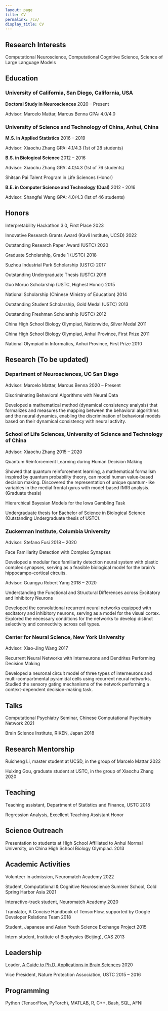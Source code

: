 ```yaml
---
layout: page
title: CV
permalink: /cv/
display_title: CV
---
```


## Research Interests 

Computational Neuroscience, Computational Cognitive Science, Science of Large Language Models

## Education 

### University of California, San Diego, California, USA

**Doctoral Study in Neurosciences** 2020 – Present

Advisor: Marcelo Mattar, Marcus Benna GPA: 4.0/4.0

### University of Science and Technology of China, Anhui, China

**M.S. in Applied Statistics** 2016 – 2019

Advisor: Xiaochu Zhang GPA: 4.1/4.3 (1st of 28 students)

**B.S. in Biological Science** 2012 – 2016

Advisor: Xiaochu Zhang GPA: 4.0/4.3 (1st of 76 students)

Shitsan Pai Talent Program in Life Sciences (Honor)

**B.E. in Computer Science and Technology (Dual)** 2012 - 2016

Advisor: Shangfei Wang GPA: 4.0/4.3 (1st of 46 students)

## Honors 

Interpretability Hackathon 3.0, First Place 2023

Innovative Research Grants Award (Kavli Institute, UCSD) 2022

Outstanding Research Paper Award (USTC) 2020

Graduate Scholarship, Grade 1 (USTC) 2018

Suzhou Industrial Park Scholarship (USTC) 2017

Outstanding Undergraduate Thesis (USTC) 2016

Guo Moruo Scholarship (USTC, Highest Honor) 2015

National Scholarship (Chinese Ministry of Education) 2014

Outstanding Student Scholarship, Gold Medal (USTC) 2013

Outstanding Freshman Scholarship (USTC) 2012

China High School Biology Olympiad, Nationwide, Silver Medal 2011

China High School Biology Olympiad, Anhui Province, First Prize 2011

National Olympiad in Informatics, Anhui Province, First Prize 2010


## Research  (To be updated)

### Department of Neurosciences, UC San Diego

Advisor: Marcelo Mattar, Marcus Benna 2020 – Present

Discriminating Behavioral Algorithms with Neural Data

Developed a mathematical method (dynamical consistency analysis) that formalizes and measures the mapping between the behavioral algorithms and the neural dynamics, enabling the discrimination of behavioral models based on their dynamical consistency with neural activity. 

### School of Life Sciences, University of Science and Technology of China

Advisor: Xiaochu Zhang 2015 – 2020

Quantum Reinforcement Learning during Human Decision Making

Showed that quantum reinforcement learning, a mathematical formalism inspired by quantum probability theory, can model human value-based decision making. Discovered the representation of unique quantum-like variables in the medial frontal gyrus with model-based fMRI analysis. (Graduate thesis)

Hierarchical Bayesian Models for the Iowa Gambling Task

Undergraduate thesis for Bachelor of Science in Biological Science (Outstanding Undergraduate thesis of USTC).

### Zuckerman Institute, Columbia University

Advisor: Stefano Fusi 2018 – 2020

Face Familiarity Detection with Complex Synapses

Developed a modular face familiarity detection neural system with plastic complex synapses, serving as a feasible biological model for the brain’s hippocampo-cortical circuits.

Advisor: Guangyu Robert Yang 2018 – 2020

Understanding the Functional and Structural Differences across Excitatory and Inhibitory Neurons

Developed the convolutional recurrent neural networks equipped with excitatory and inhibitory neurons, serving as a model for the visual cortex. Explored
the necessary conditions for the networks to develop distinct selectivity and connectivity across cell types.

### Center for Neural Science, New York University

Advisor: Xiao-Jing Wang 2017

Recurrent Neural Networks with Interneurons and Dendrites Performing Decision Making

Developed a neuronal circuit model of three types of interneurons and multi-compartmental pyramidal cells using recurrent neural networks. Studied the sensory gating mechanisms of the network performing a context-dependent decision-making task.

## Talks 

Computational Psychiatry Seminar, Chinese Computational Psychiatry Network 2021

Brain Science Institute, RIKEN, Japan 2018

## Research Mentorship 

Ruicheng Li, master student at UCSD, in the group of Marcelo Mattar 2022

Huixing Gou, graduate student at USTC, in the group of Xiaochu Zhang 2020

## Teaching 

Teaching assistant, Department of Statistics and Finance, USTC 2018

Regression Analysis, Excellent Teaching Assistant Honor

## Science Outreach 

Presentation to students at High School Affiliated to Anhui Normal University, on China High School Biology Olympiad. 2013

## Academic Activities 

Volunteer in admission, Neuromatch Academy 2022

Student, Computational & Cognitive Neuroscience Summer School, Cold Spring Harbor Asia 2021

Interactive-track student, Neuromatch Academy 2020

Translator, A Concise Handbook of TensorFlow, supported by Google Developer Relations Team 2018

Student, Japanese and Asian Youth Science Exchange Project 2015

Intern student, Institute of Biophysics (Beijing), CAS 2013

## Leadership 

Leader, [A Guide to Ph.D. Applications in Brain Sciences](https://brainphd-cn.github.io/handbook/) 2020

Vice President, Nature Protection Association, USTC 2015 – 2016

## Programming 

Python (TensorFlow, PyTorch), MATLAB, R, C++, Bash, SQL, AFNI

